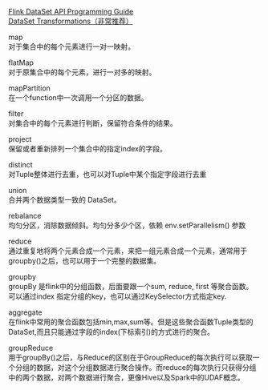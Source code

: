 [Flink DataSet API Programming Guide](https://ci.apache.org/projects/flink/flink-docs-release-1.4/dev/batch/) <br>
[DataSet Transformations（非常推荐）](https://ci.apache.org/projects/flink/flink-docs-release-1.4/dev/batch/dataset_transformations.html)<br>

map<br>
对于集合中的每个元素进行一对一映射。

flatMap<br>
对于原集合中的每个元素，进行一对多的映射。

mapPartition<br>
在一个function中一次调用一个分区的数据。

filter<br>
对集合中的每个元素进行判断，保留符合条件的结果。

project<br>
保留或者重新排列一个集合中的指定index的字段。

distinct<br>
对Tuple整体进行去重，也可以对Tuple中某个指定字段进行去重

union<br>
合并两个数据类型一致的 DataSet。

rebalance<br>
均匀分区，消除数据倾斜。均匀分多少个区，依赖 env.setParallelism() 参数

reduce<br>
通过重复地将两个元素合成一个元素，来把一组元素合成一个元素，通常用于groupby()之后，也可以用于一个完整的数据集。<br>

groupby<br>
groupBy 是flink中的分组函数，后面要跟一个sum, reduce, first 等聚合函数。<br>可以通过index 指定分组的key，也可以通过KeySelector方式指定key.<br>

aggregate<br>
在flink中常用的聚合函数包括min,max,sum等。但是这些聚合函数Tuple类型的DataSet,而且只能通过字段的index(下标索引)的方式进行的聚合。


groupReduce<br>
用于groupBy()之后，与Reduce的区别在于GroupReduce的每次执行可以获取一个分组的数据，对这个分组数据进行聚合操作。而reduce的每次执行只获得分组中的两个数据，对两个数据进行聚合，更像Hive以及Spark中的UDAF概念。